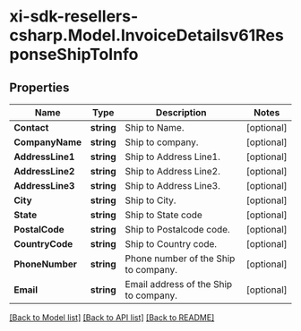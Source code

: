 # xi-sdk-resellers-csharp.Model.InvoiceDetailsv61ResponseShipToInfo

## Properties

Name | Type | Description | Notes
------------ | ------------- | ------------- | -------------
**Contact** | **string** | Ship to Name. | [optional] 
**CompanyName** | **string** | Ship to company. | [optional] 
**AddressLine1** | **string** | Ship to Address Line1. | [optional] 
**AddressLine2** | **string** | Ship to Address Line2. | [optional] 
**AddressLine3** | **string** | Ship to Address Line3. | [optional] 
**City** | **string** | Ship to City. | [optional] 
**State** | **string** | Ship to State code | [optional] 
**PostalCode** | **string** | Ship to Postalcode code. | [optional] 
**CountryCode** | **string** | Ship to Country code. | [optional] 
**PhoneNumber** | **string** | Phone number of the Ship to company. | [optional] 
**Email** | **string** | Email address of the Ship to company. | [optional] 

[[Back to Model list]](../README.md#documentation-for-models) [[Back to API list]](../README.md#documentation-for-api-endpoints) [[Back to README]](../README.md)

